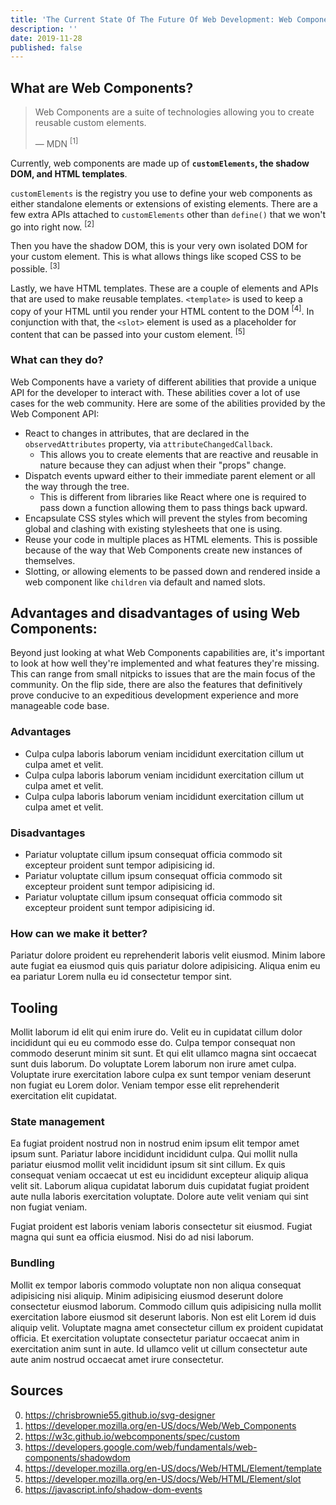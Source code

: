 ```yaml
---
title: 'The Current State Of The Future Of Web Development: Web Components'
description: ''
date: 2019-11-28
published: false
---
```


## What are Web Components?

> Web Components are a suite of technologies allowing you to create reusable custom elements.
>
> — MDN <sup>[1]</sup>

Currently, web components are made up of **`customElements`, the shadow DOM, and HTML templates**.

`customElements` is the registry you use to define your web components as either standalone elements or extensions of existing elements. There are a few extra APIs attached to `customElements` other than `define()` that we won't go into right now. <sup>[2]</sup>

Then you have the shadow DOM, this is your very own isolated DOM for your custom element. This is what allows things like scoped CSS to be possible. <sup>[3]</sup>

Lastly, we have HTML templates. These are a couple of elements and APIs that are used to make reusable templates. `<template>` is used to keep a copy of your HTML until you render your HTML content to the DOM <sup>[4]</sup>. In conjunction with that, the `<slot>` element is used as a placeholder for content that can be passed into your custom element. <sup>[5]</sup>

### What can they do?

Web Components have a variety of different abilities that provide a unique API for the developer to interact with. These abilities cover a lot of use cases for the web community. Here are some of the abilities provided by the Web Component API:

- React to changes in attributes, that are declared in the `observedAttributes` property, via `attributeChangedCallback`.
  - This allows you to create elements that are reactive and reusable in nature because they can adjust when their "props" change.
- Dispatch events upward either to their immediate parent element or all the way through the tree.
  - This is different from libraries like React where one is required to pass down a function allowing them to pass things back upward.
- Encapsulate CSS styles which will prevent the styles from becoming global and clashing with existing stylesheets that one is using.
- Reuse your code in multiple places as HTML elements. This is possible because of the way that Web Components create new instances of themselves.
- Slotting, or allowing elements to be passed down and rendered inside a web component like `children` via default and named slots.

## Advantages and disadvantages of using Web Components:

Beyond just looking at what Web Components capabilities are, it's important to look at how well they're implemented and what features they're missing. This can range from small nitpicks to issues that are the main focus of the community. On the flip side, there are also the features that definitively prove conducive to an expeditious development experience and more manageable code base.

### Advantages

- Culpa culpa laboris laborum veniam incididunt exercitation cillum ut culpa amet et velit.
- Culpa culpa laboris laborum veniam incididunt exercitation cillum ut culpa amet et velit.
- Culpa culpa laboris laborum veniam incididunt exercitation cillum ut culpa amet et velit.

### Disadvantages

- Pariatur voluptate cillum ipsum consequat officia commodo sit excepteur proident sunt tempor adipisicing id.
- Pariatur voluptate cillum ipsum consequat officia commodo sit excepteur proident sunt tempor adipisicing id.
- Pariatur voluptate cillum ipsum consequat officia commodo sit excepteur proident sunt tempor adipisicing id.

### How can we make it better?

Pariatur dolore proident eu reprehenderit laboris velit eiusmod. Minim labore aute fugiat ea eiusmod quis quis pariatur dolore adipisicing. Aliqua enim eu ea pariatur Lorem nulla eu id consectetur tempor sint.

## Tooling

Mollit laborum id elit qui enim irure do. Velit eu in cupidatat cillum dolor incididunt qui eu eu commodo esse do. Culpa tempor consequat non commodo deserunt minim sit sunt. Et qui elit ullamco magna sint occaecat sunt duis laborum. Do voluptate Lorem laborum non irure amet culpa. Voluptate irure exercitation labore culpa ex sunt tempor veniam deserunt non fugiat eu Lorem dolor. Veniam tempor esse elit reprehenderit exercitation elit cupidatat.

### State management

Ea fugiat proident nostrud non in nostrud enim ipsum elit tempor amet ipsum sunt. Pariatur labore incididunt incididunt culpa. Qui mollit nulla pariatur eiusmod mollit velit incididunt ipsum sit sint cillum. Ex quis consequat veniam occaecat ut est eu incididunt excepteur aliquip aliqua velit sit. Laborum aliqua cupidatat laborum duis cupidatat fugiat proident aute nulla laboris exercitation voluptate. Dolore aute velit veniam qui sint non fugiat veniam.

Fugiat proident est laboris veniam laboris consectetur sit eiusmod. Fugiat magna qui sunt ea officia eiusmod. Nisi do ad nisi laborum.

### Bundling

Mollit ex tempor laboris commodo voluptate non non aliqua consequat adipisicing nisi aliquip. Minim adipisicing eiusmod deserunt dolore consectetur eiusmod laborum. Commodo cillum quis adipisicing nulla mollit exercitation labore eiusmod sit deserunt laboris. Non est elit Lorem id duis aliquip velit. Voluptate magna amet consectetur cillum ex proident cupidatat officia. Et exercitation voluptate consectetur pariatur occaecat anim in exercitation anim sunt in aute. Id ullamco velit ut cillum consectetur aute aute anim nostrud occaecat amet irure consectetur.

## Sources

0. https://chrisbrownie55.github.io/svg-designer
1. https://developer.mozilla.org/en-US/docs/Web/Web_Components
2. https://w3c.github.io/webcomponents/spec/custom
3. https://developers.google.com/web/fundamentals/web-components/shadowdom
4. https://developer.mozilla.org/en-US/docs/Web/HTML/Element/template
5. https://developer.mozilla.org/en-US/docs/Web/HTML/Element/slot
6. https://javascript.info/shadow-dom-events
